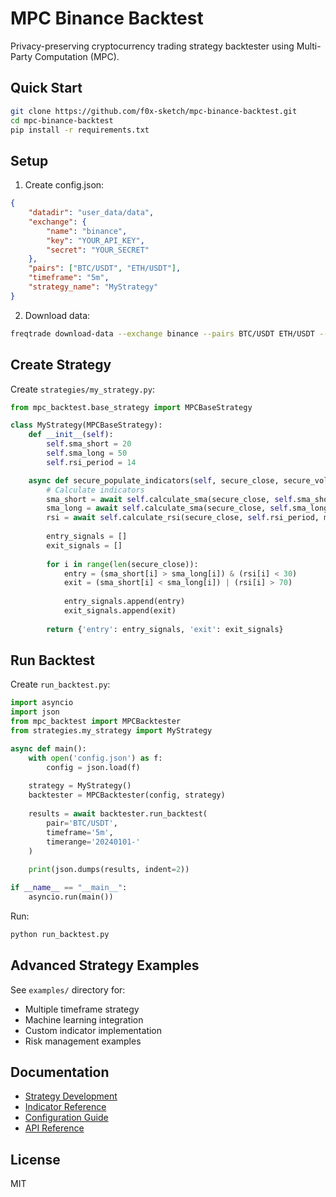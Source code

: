 # MPC Binance Backtest

Privacy-preserving cryptocurrency trading strategy backtester using Multi-Party Computation (MPC).

## Quick Start

```bash
git clone https://github.com/f0x-sketch/mpc-binance-backtest.git
cd mpc-binance-backtest
pip install -r requirements.txt
```

## Setup

1. Create config.json:
```json
{
    "datadir": "user_data/data",
    "exchange": {
        "name": "binance",
        "key": "YOUR_API_KEY",
        "secret": "YOUR_SECRET"
    },
    "pairs": ["BTC/USDT", "ETH/USDT"],
    "timeframe": "5m",
    "strategy_name": "MyStrategy"
}
```

2. Download data:
```bash
freqtrade download-data --exchange binance --pairs BTC/USDT ETH/USDT --timeframe 5m
```

## Create Strategy

Create `strategies/my_strategy.py`:

```python
from mpc_backtest.base_strategy import MPCBaseStrategy

class MyStrategy(MPCBaseStrategy):
    def __init__(self):
        self.sma_short = 20
        self.sma_long = 50
        self.rsi_period = 14

    async def secure_populate_indicators(self, secure_close, secure_volume, mpc):
        # Calculate indicators
        sma_short = await self.calculate_sma(secure_close, self.sma_short, mpc)
        sma_long = await self.calculate_sma(secure_close, self.sma_long, mpc)
        rsi = await self.calculate_rsi(secure_close, self.rsi_period, mpc)
        
        entry_signals = []
        exit_signals = []
        
        for i in range(len(secure_close)):
            entry = (sma_short[i] > sma_long[i]) & (rsi[i] < 30)
            exit = (sma_short[i] < sma_long[i]) | (rsi[i] > 70)
            
            entry_signals.append(entry)
            exit_signals.append(exit)
        
        return {'entry': entry_signals, 'exit': exit_signals}
```

## Run Backtest

Create `run_backtest.py`:

```python
import asyncio
import json
from mpc_backtest import MPCBacktester
from strategies.my_strategy import MyStrategy

async def main():
    with open('config.json') as f:
        config = json.load(f)
    
    strategy = MyStrategy()
    backtester = MPCBacktester(config, strategy)
    
    results = await backtester.run_backtest(
        pair='BTC/USDT',
        timeframe='5m',
        timerange='20240101-'
    )
    
    print(json.dumps(results, indent=2))

if __name__ == "__main__":
    asyncio.run(main())
```

Run:
```bash
python run_backtest.py
```

## Advanced Strategy Examples

See `examples/` directory for:
- Multiple timeframe strategy
- Machine learning integration
- Custom indicator implementation
- Risk management examples

## Documentation

- [Strategy Development](docs/strategy.md)
- [Indicator Reference](docs/indicators.md)
- [Configuration Guide](docs/config.md)
- [API Reference](docs/api.md)

## License

MIT